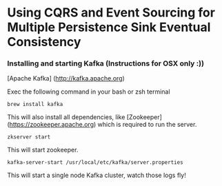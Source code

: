 # Using CQRS and Event Sourcing for Multiple Persistence Sink Eventual Consistency

### Installing and starting Kafka (Instructions for OSX only :))

[Apache Kafka] (http://kafka.apache.org)

Exec the following command in your bash or zsh terminal

```
brew install kafka
```

This will also install all dependencies, like [Zookeeper] (https://zookeeper.apache.org) which is required to run the server.

```
zkserver start
```

This will start zookeeper.

```
kafka-server-start /usr/local/etc/kafka/server.properties
```

This will start a single node Kafka cluster, watch those logs fly!

